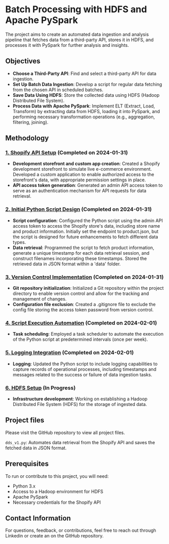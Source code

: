 # Batch Processing with HDFS and Apache PySpark

The project aims to create an automated data ingestion and analysis pipeline that fetches data from a third-party API, stores it in HDFS, and processes it with PySpark for further analysis and insights.

## Objectives
- **Choose a Third-Party API**: Find and select a third-party API for data ingestion.
- **Set Up Batch Data Ingestion**: Develop a script for regular data fetching from the chosen API in scheduled batches.
- **Save Data Using HDFS**: Store the collected data using HDFS (Hadoop Distributed File System).
- **Process Data with Apache PySpark**: Implement ELT (Extract, Load, Transform) by extracting data from HDFS, loading it into PySpark, and performing necessary transformation operations (e.g., aggregation, filtering, joining).

## Methodology
### <ins>1. Shopify API Setup</ins> (Completed on 2024-01-31)
- **Development storefront and custom app creation**: Created a Shopify development storefront to simulate live e-commerce environment. Developed a custom application to enable authorized access to the storefront's data, with appropriate permission settings in place. 
- **API access token generation**: Generated an admin API access token to serve as an authentication mechanism for API requests for data retrieval. 

### <ins>2. Initial Python Script Design</ins> (Completed on 2024-01-31)
- **Script configuration**: Configured the Python script using the admin API access token to access the Shopify store's data, including store name and product information. Initially set the endpoint to product.json, but the script is designed for future enhancements to fetch different data types.
- **Data retrieval**: Programmed the script to fetch product information, generate a unique timestamp for each data retrieval session, and construct filenames incorporating these timestamps. Stored the retrieved data in JSON format within a 'data' folder. 

### <ins>3. Version Control Implementation</ins> (Completed on 2024-01-31)
- **Git repository initialization**: Initialized a Git repository within the project directory to enable version control and allow for the tracking and management of changes. 
- **Configuration file exclusion**: Created a .gitignore file to exclude the config file storing the access token password from version control. 

### <ins>4. Script Execution Automation</ins> (Completed on 2024-02-01)
- **Task scheduling**: Employed a task scheduler to automate the execution of the Python script at predetermined intervals (once per week).

### <ins>5. Logging Integration</ins> (Completed on 2024-02-01) 
- **Logging**: Updated the Python script to include logging capabilities to capture records of operational processes, including timestamps and messages related to the success or failure of data ingestion tasks. 

### <ins>6. HDFS Setup</ins> (In Progress)
- **Infrastructure development**: Working on establishing a Hadoop Distributed File System (HDFS) for the storage of ingested data.

 ## Project files
 Please visit the GitHub repository to view all project files.

 ```dds_v1.py```: Automates data retrieval from the Shopify API and saves the fetched data in JSON format.

## Prerequisites
To run or contribute to this project, you will need:
- Python 3.x
- Access to a Hadoop environment for HDFS
- Apache PySpark
- Necessary credentials for the Shopify API

## Contact Information
For questions, feedback, or contributions, feel free to reach out through Linkedin or create an on the GitHub repository.
